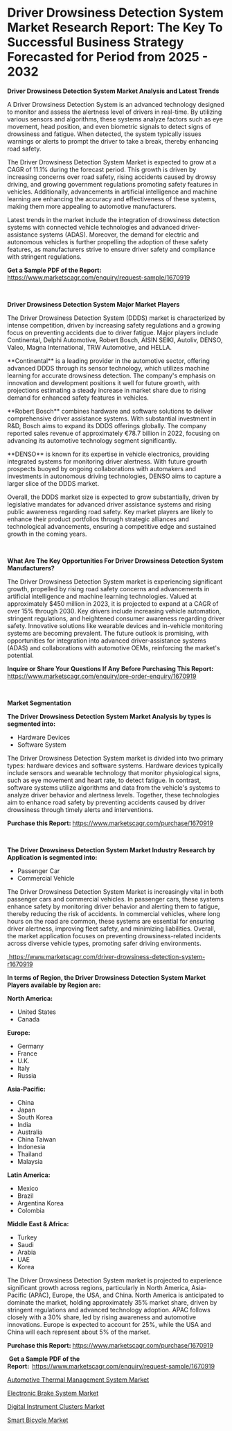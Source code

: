 <p><h1>Driver Drowsiness Detection System Market Research Report: The Key To Successful Business Strategy Forecasted for Period from 2025 - 2032</h1></p><p><strong>Driver Drowsiness Detection System Market Analysis and Latest Trends</strong></p>
<p><p>A Driver Drowsiness Detection System is an advanced technology designed to monitor and assess the alertness level of drivers in real-time. By utilizing various sensors and algorithms, these systems analyze factors such as eye movement, head position, and even biometric signals to detect signs of drowsiness and fatigue. When detected, the system typically issues warnings or alerts to prompt the driver to take a break, thereby enhancing road safety.</p><p>The Driver Drowsiness Detection System Market is expected to grow at a CAGR of 11.1% during the forecast period. This growth is driven by increasing concerns over road safety, rising accidents caused by drowsy driving, and growing government regulations promoting safety features in vehicles. Additionally, advancements in artificial intelligence and machine learning are enhancing the accuracy and effectiveness of these systems, making them more appealing to automotive manufacturers.</p><p>Latest trends in the market include the integration of drowsiness detection systems with connected vehicle technologies and advanced driver-assistance systems (ADAS). Moreover, the demand for electric and autonomous vehicles is further propelling the adoption of these safety features, as manufacturers strive to ensure driver safety and compliance with stringent regulations.</p></p>
<p><strong>Get a Sample PDF of the Report:&nbsp;</strong> <a href="https://www.marketscagr.com/enquiry/request-sample/1670919?utm_campaign=2010&utm_medium=2&utm_source=Github&utm_content=ia&utm_term=30032025&utm_id=driver-drowsiness-detection-system">https://www.marketscagr.com/enquiry/request-sample/1670919</a></p>
<p>&nbsp;</p>
<p><strong>Driver Drowsiness Detection System Major Market Players</strong></p>
<p><p>The Driver Drowsiness Detection System (DDDS) market is characterized by intense competition, driven by increasing safety regulations and a growing focus on preventing accidents due to driver fatigue. Major players include Continental, Delphi Automotive, Robert Bosch, AISIN SEIKI, Autoliv, DENSO, Valeo, Magna International, TRW Automotive, and HELLA.</p><p>**Continental** is a leading provider in the automotive sector, offering advanced DDDS through its sensor technology, which utilizes machine learning for accurate drowsiness detection. The company's emphasis on innovation and development positions it well for future growth, with projections estimating a steady increase in market share due to rising demand for enhanced safety features in vehicles.</p><p>**Robert Bosch** combines hardware and software solutions to deliver comprehensive driver assistance systems. With substantial investment in R&D, Bosch aims to expand its DDDS offerings globally. The company reported sales revenue of approximately €78.7 billion in 2022, focusing on advancing its automotive technology segment significantly.</p><p>**DENSO** is known for its expertise in vehicle electronics, providing integrated systems for monitoring driver alertness. With future growth prospects buoyed by ongoing collaborations with automakers and investments in autonomous driving technologies, DENSO aims to capture a larger slice of the DDDS market.</p><p>Overall, the DDDS market size is expected to grow substantially, driven by legislative mandates for advanced driver assistance systems and rising public awareness regarding road safety. Key market players are likely to enhance their product portfolios through strategic alliances and technological advancements, ensuring a competitive edge and sustained growth in the coming years.</p></p>
<p>&nbsp;</p>
<p><strong>What Are The Key Opportunities For Driver Drowsiness Detection System Manufacturers?</strong></p>
<p><p>The Driver Drowsiness Detection System market is experiencing significant growth, propelled by rising road safety concerns and advancements in artificial intelligence and machine learning technologies. Valued at approximately $450 million in 2023, it is projected to expand at a CAGR of over 15% through 2030. Key drivers include increasing vehicle automation, stringent regulations, and heightened consumer awareness regarding driver safety. Innovative solutions like wearable devices and in-vehicle monitoring systems are becoming prevalent. The future outlook is promising, with opportunities for integration into advanced driver-assistance systems (ADAS) and collaborations with automotive OEMs, reinforcing the market's potential.</p></p>
<p><strong>Inquire or Share Your Questions If Any Before Purchasing This Report:</strong> <a href="https://www.marketscagr.com/enquiry/pre-order-enquiry/1670919?utm_campaign=2010&utm_medium=2&utm_source=Github&utm_content=ia&utm_term=30032025&utm_id=driver-drowsiness-detection-system">https://www.marketscagr.com/enquiry/pre-order-enquiry/1670919</a></p>
<p>&nbsp;</p>
<p><strong>Market Segmentation</strong></p>
<p><strong>The Driver Drowsiness Detection System Market Analysis by types is segmented into:</strong></p>
<p><ul><li>Hardware Devices</li><li>Software System</li></ul></p>
<p><p>The Driver Drowsiness Detection System market is divided into two primary types: hardware devices and software systems. Hardware devices typically include sensors and wearable technology that monitor physiological signs, such as eye movement and heart rate, to detect fatigue. In contrast, software systems utilize algorithms and data from the vehicle's systems to analyze driver behavior and alertness levels. Together, these technologies aim to enhance road safety by preventing accidents caused by driver drowsiness through timely alerts and interventions.</p></p>
<p><strong>Purchase this Report:&nbsp;</strong><a href="https://www.marketscagr.com/purchase/1670919?utm_campaign=2010&utm_medium=2&utm_source=Github&utm_content=ia&utm_term=30032025&utm_id=driver-drowsiness-detection-system">https://www.marketscagr.com/purchase/1670919</a></p>
<p>&nbsp;</p>
<p><strong>The Driver Drowsiness Detection System Market Industry Research by Application is segmented into:</strong></p>
<p><ul><li>Passenger Car</li><li>Commercial Vehicle</li></ul></p>
<p><p>The Driver Drowsiness Detection System Market is increasingly vital in both passenger cars and commercial vehicles. In passenger cars, these systems enhance safety by monitoring driver behavior and alerting them to fatigue, thereby reducing the risk of accidents. In commercial vehicles, where long hours on the road are common, these systems are essential for ensuring driver alertness, improving fleet safety, and minimizing liabilities. Overall, the market application focuses on preventing drowsiness-related incidents across diverse vehicle types, promoting safer driving environments.</p></p>
<p><a href="https://www.marketscagr.com/driver-drowsiness-detection-system-r1670919?utm_campaign=2010&utm_medium=2&utm_source=Github&utm_content=ia&utm_term=30032025&utm_id=driver-drowsiness-detection-system">&nbsp;https://www.marketscagr.com/driver-drowsiness-detection-system-r1670919</a></p>
<p><strong>In terms of Region, the Driver Drowsiness Detection System Market Players available by Region are:</strong></p>
<p>
    <p> <strong> North America: </strong>
        <ul>
            <li>United States</li>
            <li>Canada</li>
        </ul>
        </p> 
    <p> <strong> Europe: </strong>
        <ul>
            <li>Germany</li>
            <li>France</li>
            <li>U.K.</li>
            <li>Italy</li>
            <li>Russia</li>
        </ul>
        </p> 
    <p> <strong> Asia-Pacific: </strong>
        <ul>
            <li>China</li>
            <li>Japan</li>
            <li>South Korea</li>
            <li>India</li>
            <li>Australia</li>
            <li>China Taiwan</li>
            <li>Indonesia</li>
            <li>Thailand</li>
            <li>Malaysia</li>
        </ul>
        </p> 
    <p> <strong> Latin America: </strong>
        <ul>
            <li>Mexico</li>
            <li>Brazil</li>
            <li>Argentina Korea</li>
            <li>Colombia</li>
        </ul>
        </p> 
    <p> <strong> Middle East & Africa: </strong>
        <ul>
            <li>Turkey</li>
            <li>Saudi</li>
            <li>Arabia</li>
            <li>UAE</li>
            <li>Korea</li>
        </ul>
    </p>
    </p>
<p><p>The Driver Drowsiness Detection System market is projected to experience significant growth across regions, particularly in North America, Asia-Pacific (APAC), Europe, the USA, and China. North America is anticipated to dominate the market, holding approximately 35% market share, driven by stringent regulations and advanced technology adoption. APAC follows closely with a 30% share, led by rising awareness and automotive innovations. Europe is expected to account for 25%, while the USA and China will each represent about 5% of the market.</p></p>
<p><strong>Purchase this Report: </strong><a href="https://www.marketscagr.com/purchase/1670919?utm_campaign=2010&utm_medium=2&utm_source=Github&utm_content=ia&utm_term=30032025&utm_id=driver-drowsiness-detection-system">https://www.marketscagr.com/purchase/1670919</a></p>
<p>&nbsp;<strong>Get a Sample PDF of the Report:&nbsp;&nbsp;</strong><a href="https://www.marketscagr.com/enquiry/request-sample/1670919?utm_campaign=2010&utm_medium=2&utm_source=Github&utm_content=ia&utm_term=30032025&utm_id=driver-drowsiness-detection-system">https://www.marketscagr.com/enquiry/request-sample/1670919</a></p>
<p><strong></strong></p>
<p><p><a href="https://github.com/beberjuban9a/Market-Research-Report-List-1/blob/main/automotive-thermal-management-system-market.md?utm_campaign=2010&utm_medium=2&utm_source=Github&utm_content=ia&utm_term=30032025&utm_id=driver-drowsiness-detection-system">Automotive Thermal Management System Market</a></p><p><a href="https://github.com/BryceTownsendr/Market-Research-Report-List-7/blob/main/electronic-brake-system-market.md?utm_campaign=2010&utm_medium=2&utm_source=Github&utm_content=ia&utm_term=30032025&utm_id=driver-drowsiness-detection-system">Electronic Brake System Market</a></p><p><a href="https://github.com/mahnoor2003/Market-Research-Report-List-7/blob/main/digital-instrument-clusters-market.md?utm_campaign=2010&utm_medium=2&utm_source=Github&utm_content=ia&utm_term=30032025&utm_id=driver-drowsiness-detection-system">Digital Instrument Clusters Market</a></p><p><a href="https://github.com/camacrokesw2/Market-Research-Report-List-1/blob/main/smart-bicycle-market.md?utm_campaign=2010&utm_medium=2&utm_source=Github&utm_content=ia&utm_term=30032025&utm_id=driver-drowsiness-detection-system">Smart Bicycle Market</a></p></p>